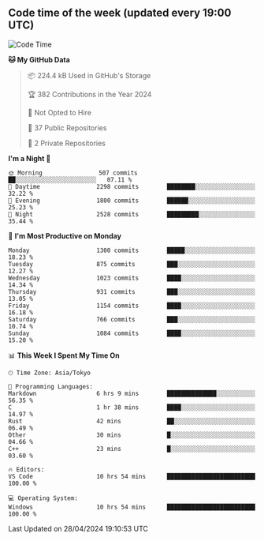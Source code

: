 ## Code time of the week (updated every 19:00 UTC)

<!--START_SECTION:waka-->
![Code Time](http://img.shields.io/badge/Code%20Time-3%2C001%20hrs%2057%20mins-blue)

**🐱 My GitHub Data** 

> 📦 224.4 kB Used in GitHub's Storage 
 > 
> 🏆 382 Contributions in the Year 2024
 > 
> 🚫 Not Opted to Hire
 > 
> 📜 37 Public Repositories 
 > 
> 🔑 2 Private Repositories 
 > 
**I'm a Night 🦉** 

```text
🌞 Morning                507 commits         ██░░░░░░░░░░░░░░░░░░░░░░░   07.11 % 
🌆 Daytime                2298 commits        ████████░░░░░░░░░░░░░░░░░   32.22 % 
🌃 Evening                1800 commits        ██████░░░░░░░░░░░░░░░░░░░   25.23 % 
🌙 Night                  2528 commits        █████████░░░░░░░░░░░░░░░░   35.44 % 
```
📅 **I'm Most Productive on Monday** 

```text
Monday                   1300 commits        █████░░░░░░░░░░░░░░░░░░░░   18.23 % 
Tuesday                  875 commits         ███░░░░░░░░░░░░░░░░░░░░░░   12.27 % 
Wednesday                1023 commits        ████░░░░░░░░░░░░░░░░░░░░░   14.34 % 
Thursday                 931 commits         ███░░░░░░░░░░░░░░░░░░░░░░   13.05 % 
Friday                   1154 commits        ████░░░░░░░░░░░░░░░░░░░░░   16.18 % 
Saturday                 766 commits         ███░░░░░░░░░░░░░░░░░░░░░░   10.74 % 
Sunday                   1084 commits        ████░░░░░░░░░░░░░░░░░░░░░   15.20 % 
```


📊 **This Week I Spent My Time On** 

```text
🕑︎ Time Zone: Asia/Tokyo

💬 Programming Languages: 
Markdown                 6 hrs 9 mins        ██████████████░░░░░░░░░░░   56.35 % 
C                        1 hr 38 mins        ████░░░░░░░░░░░░░░░░░░░░░   14.97 % 
Rust                     42 mins             ██░░░░░░░░░░░░░░░░░░░░░░░   06.49 % 
Other                    30 mins             █░░░░░░░░░░░░░░░░░░░░░░░░   04.66 % 
C++                      23 mins             █░░░░░░░░░░░░░░░░░░░░░░░░   03.60 % 

🔥 Editors: 
VS Code                  10 hrs 54 mins      █████████████████████████   100.00 % 

💻 Operating System: 
Windows                  10 hrs 54 mins      █████████████████████████   100.00 % 
```


 Last Updated on 28/04/2024 19:10:53 UTC
<!--END_SECTION:waka-->